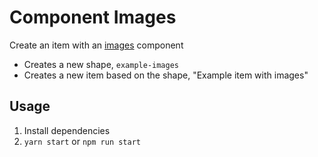# Component Images

Create an item with an [images](https://crystallize.com/learn/concepts/pim/component/images) component

- Creates a new shape, `example-images`
- Creates a new item based on the shape, "Example item with images"

## Usage

1. Install dependencies
2. `yarn start` or `npm run start`
